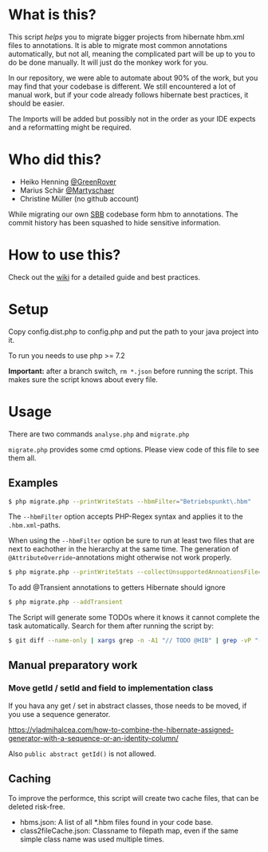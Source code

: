 # What is this?
This script *helps* you to migrate bigger projects from hibernate hbm.xml files to annotations.
It is able to migrate most common annotations automatically, but not all, meaning the complicated part will be up to you to do be done manually.
It will just do the monkey work for you.

In our repository, we were able to automate about 90% of the work, but you may find that your codebase is different.
We still encountered a lot of manual work, but if your code already follows hibernate best practices, it should be easier.

The Imports will be added but possibly not in the order as your IDE expects and a reformatting might be required.

# Who did this?
- Heiko Henning [@GreenRover](https://github.com/GreenRover)
- Marius Schär [@Martyschaer](https://gitlab.com/martyschaer)
- Christine Müller (no github account)

While migrating our own [SBB](https://github.com/SchweizerischeBundesbahnen) codebase form hbm to annotations.
The commit history has been squashed to hide sensitive information. 

# How to use this?
Check out the [wiki](https://github.com/SchweizerischeBundesbahnen/hibernate_hbm2annotation/wiki) for a detailed guide and best practices.

# Setup
Copy config.dist.php to config.php and put the path to your java project into it.

To run you needs to use php >= 7.2

**Important:** after a branch switch, `rm *.json` before running the script. This makes sure the script knows about every file.

# Usage

There are two commands `analyse.php` and `migrate.php`

`migrate.php` provides some cmd options. Please view code of this file to see them all.

## Examples

```bash
$ php migrate.php --printWriteStats --hbmFilter="Betriebspunkt\.hbm"
```

The `--hbmFilter` option accepts PHP-Regex syntax and applies it to the `.hbm.xml`-paths.

When using the `--hbmFilter` option be sure to run at least two files that are next to eachother in the hierarchy at the same time.
The generation of `@AttributeOverride`-annotations might otherwise not work properly.

```bash
$ php migrate.php --printWriteStats --collectUnsupportedAnnoationsFile="C:/devsbb/tmp/annotations_not.txt"
```

To add @Transient annotations to getters Hibernate should ignore
```bash
$ php migrate.php --addTransient
```

The Script will generate some TODOs where it knows it cannot complete the task automatically. Search for them after running the script by:
```bash
$ git diff --name-only | xargs grep -n -A1 "// TODO @HIB" | grep -vP "(:\d*:|--)"
```

## Manual preparatory work

### Move getId / setId and field to implementation class

If you hava any get / set in abstract classes, those needs to be moved, if you use a sequence generator.

https://vladmihalcea.com/how-to-combine-the-hibernate-assigned-generator-with-a-sequence-or-an-identity-column/

Also `public abstract getId()` is not allowed.

## Caching
To improve the performce, this script will create two cache files, that can be deleted risk-free.
- hbms.json: A list of all *.hbm files found in your code base.
- class2fileCache.json: Classname to filepath map, even if the same simple class name was used multiple times.
